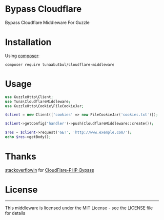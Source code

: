 # Bypass Cloudflare
Bypass Cloudflare Middleware For Guzzle

# Installation
Using [composer][1]:

``` 
composer require tunaabutbul/cloudflare-middleware
```

# Usage

``` php
use GuzzleHttp\Client;
use Tuna\CloudflareMiddleware;
use GuzzleHttp\Cookie\FileCookieJar;

$client = new Client(['cookies' => new FileCookieJar('cookies.txt')]);

$client->getConfig('handler')->push(CloudflareMiddleware::create());

$res = $client->request('GET', 'http://www.exemple.com/');
echo $res->getBody();
```

# Thanks 
[stackoverflowin][2] for [CloudFlare-PHP-Bypass][3]

# License
-------
This middleware is licensed under the MIT License - see the LICENSE file for details

[1]: https://getcomposer.org/
[2]: https://github.com/stackoverflowin
[3]: https://github.com/stackoverflowin/CloudFlare-PHP-Bypass
